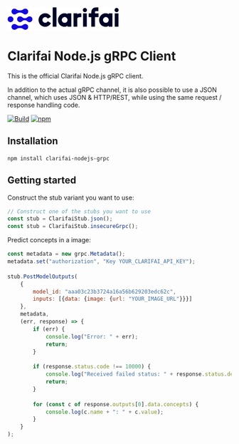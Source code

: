 ![Clarifai logo](docs/logo.png)

# Clarifai Node.js gRPC Client

This is the official Clarifai Node.js gRPC client.

In addition to the actual gRPC channel, it is also possible to use a JSON channel, which uses
JSON & HTTP/REST, while using the same request / response handling code.

[![Build](https://github.com/Clarifai/clarifai-javascript-grpc/workflows/Run%20tests/badge.svg)](https://github.com/Clarifai/clarifai-nodejs-grpc/actions)
[![npm](https://img.shields.io/npm/v/clarifai-nodejs-grpc)](https://www.npmjs.com/package/clarifai-nodejs-grpc)


## Installation

```
npm install clarifai-nodejs-grpc
```


## Getting started

Construct the stub variant you want to use:

```javascript
// Construct one of the stubs you want to use
const stub = ClarifaiStub.json();
const stub = ClarifaiStub.insecureGrpc();
```

Predict concepts in a image:

```javascript
const metadata = new grpc.Metadata();
metadata.set("authorization", "Key YOUR_CLARIFAI_API_KEY");

stub.PostModelOutputs(
    {
        model_id: "aaa03c23b3724a16a56b629203edc62c",
        inputs: [{data: {image: {url: "YOUR_IMAGE_URL"}}}]
    },
    metadata,
    (err, response) => {
        if (err) {
            console.log("Error: " + err);
            return;
        }

        if (response.status.code !== 10000) {
            console.log("Received failed status: " + response.status.description + "\n" + response.status.details);
            return;
        }

        for (const c of response.outputs[0].data.concepts) {
            console.log(c.name + ": " + c.value);
        }
    }
);
```

